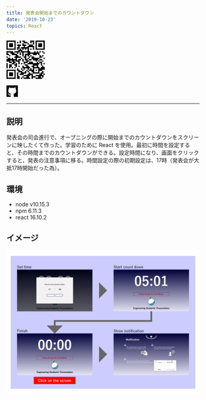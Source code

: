 ```yaml
---
title: 発表会開始までのカウントダウン
date: '2019-10-23'
topics: React
---
```

[<img src="https://raw.githubusercontent.com/toshikisugiyama/aboutme/master/src/public/images/uploads/qr_ns_countdown.svg" alt="QR code" width="100" height="100" style="margin: 0 auto" >](https://toshikisugiyama-ns-countdown.netlify.com)

[<img src="https://raw.githubusercontent.com/toshikisugiyama/aboutme/master/src/public/images/snsIcons/github.svg" alt="github" width="30" height="30" >](https://github.com/toshikisugiyama/ns-countdown)

---

## 説明
発表会の司会進行で、オープニングの際に開始までのカウントダウンをスクリーンに映したくて作った。学習のために React を使用。最初に時間を設定すると、その時間までのカウントダウンができる。設定時間になり、画面をクリックすると、発表の注意事項に移る。時間設定の際の初期設定は、17時（発表会が大抵17時開始だった為）。

## 環境
- node v10.15.3
- npm 6.11.3
- react 16.10.2

## イメージ

![スクリーンショット](https://raw.githubusercontent.com/toshikisugiyama/ns-countdown/v2.0/screen.jpg)
